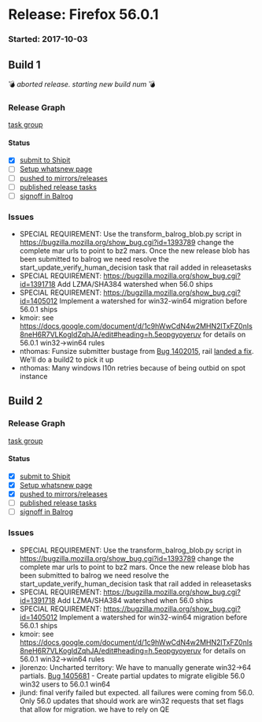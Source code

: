 # Release: Firefox 56.0.1

### Started: 2017-10-03

## Build 1
:bomb: _aborted release. starting new build num_ :bomb:

### Release Graph
[task group](https://tools.taskcluster.net/push-inspector/#/Z6Mw4NW5ThGiAKCuvamrYw)

#### Status
- [x] [submit to Shipit](https://wiki.mozilla.org/Release:Release_Automation_on_Mercurial:Starting_a_Release#Submit_to_Ship_It)
- [ ] [Setup whatsnew page](https://wiki.mozilla.org/Release:Release_Automation_on_Mercurial:Updates_through_Shipping#Set-up_whatsnew_page)
- [ ] [pushed to mirrors/releases](../how-tos/relpro.md#2-push-to-releases-dir-mirrors)
- [ ] [published release tasks](../how-tos/relpro.md#4-publish-release)
- [ ] [signoff in Balrog](../how-tos/relpro.md#3-signoffs)

### Issues
- SPECIAL REQUIREMENT:  Use the transform_balrog_blob.py script in https://bugzilla.mozilla.org/show_bug.cgi?id=1393789 change the complete mar urls to point to bz2 mars.  Once the new release blob has been submitted to balrog we need resolve the start_update_verify_human_decision task that rail added in releasetasks
- SPECIAL REQUIREMENT: https://bugzilla.mozilla.org/show_bug.cgi?id=1391718 Add LZMA/SHA384 watershed when 56.0 ships
- SPECIAL REQUIREMENT: https://bugzilla.mozilla.org/show_bug.cgi?id=1405012 Implement a watershed for win32-win64 migration before 56.0.1 ships
- kmoir: see https://docs.google.com/document/d/1c9hWwCdN4w2MHN2lTxFZ0nIs8neH6R7VLKogIdZqhJA/edit#heading=h.5eopgyoyeruv for details on 56.0.1 win32->win64 rules
- nthomas: Funsize submitter bustage from [Bug 1402015](https://bugzil.la/1402015), rail [landed a fix](https://hg.mozilla.org/build/tools/rev/912affa82eef). We'll do a build2 to pick it up
- nthomas: Many windows l10n retries because of being outbid on spot instance
## Build 2

### Release Graph
[task group](https://tools.taskcluster.net/push-inspector/#/EHgvG8c7SdKqCkJ_06UXBA)

#### Status
- [x] [submit to Shipit](https://wiki.mozilla.org/Release:Release_Automation_on_Mercurial:Starting_a_Release#Submit_to_Ship_It)
- [x] [Setup whatsnew page](https://wiki.mozilla.org/Release:Release_Automation_on_Mercurial:Updates_through_Shipping#Set-up_whatsnew_page)
- [x] [pushed to mirrors/releases](../how-tos/relpro.md#2-push-to-releases-dir-mirrors)
- [ ] [published release tasks](../how-tos/relpro.md#4-publish-release)
- [ ] [signoff in Balrog](../how-tos/relpro.md#3-signoffs)

### Issues
- SPECIAL REQUIREMENT:  Use the transform_balrog_blob.py script in https://bugzilla.mozilla.org/show_bug.cgi?id=1393789 change the complete mar urls to point to bz2 mars.  Once the new release blob has been submitted to balrog we need resolve the start_update_verify_human_decision task that rail added in releasetasks
- SPECIAL REQUIREMENT: https://bugzilla.mozilla.org/show_bug.cgi?id=1391718 Add LZMA/SHA384 watershed when 56.0 ships
- SPECIAL REQUIREMENT: https://bugzilla.mozilla.org/show_bug.cgi?id=1405012 Implement a watershed for win32-win64 migration before 56.0.1 ships
- kmoir: see https://docs.google.com/document/d/1c9hWwCdN4w2MHN2lTxFZ0nIs8neH6R7VLKogIdZqhJA/edit#heading=h.5eopgyoyeruv for details on 56.0.1 win32->win64 rules
- jlorenzo: Uncharted territory: We have to manually generate win32->64 partials. [Bug 1405681](https://bugzil.la/1405681) - Create partial updates to migrate eligible 56.0 win32 users to 56.0.1 win64
- jlund: final verify failed but expected. all failures were coming from 56.0. Only 56.0 updates that should work are win32 requests that set flags that allow for migration. we have to rely on QE
